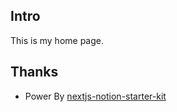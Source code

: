 ## Intro

This is my home page.

## Thanks

- Power By [nextjs-notion-starter-kit](https://github.com/transitive-bullshit/nextjs-notion-starter-kit)

